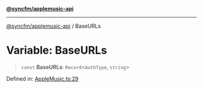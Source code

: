 [**@syncfm/applemusic-api**](../README.md)

***

[@syncfm/applemusic-api](../globals.md) / BaseURLs

# Variable: BaseURLs

> `const` **BaseURLs**: `Record`\<`AuthType`, `string`\>

Defined in: [AppleMusic.ts:29](https://github.com/sync-fm/applemusic-api/blob/9ff258d5e3837a0cb0f9914911c5614d92f344ed/src/AppleMusic.ts#L29)

